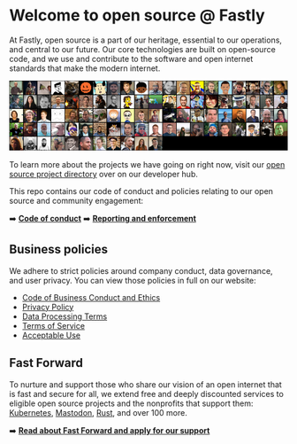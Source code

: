 # Welcome to open source @ Fastly

At Fastly, open source is a part of our heritage, essential to our operations, and central to our future.  Our core technologies are built on open-source code, and we use and contribute to the software and open internet standards that make the modern internet.

![A montage of Fastly contributors made using Imagemagick](https://github.com/fastly/.github/blob/main/images/montage.png) 

To learn more about the projects we have going on right now, visit our [open source project directory](https://www.fastly.com/documentation/developers/community/open-source/) over on our developer hub.

This repo contains our code of conduct and policies relating to our open source and community engagement:

➡️ **[Code of conduct](./policy-docs/code-of-conduct.md)**
➡️ **[Reporting and enforcement](./policy-docs/code-of-conduct.md)**

## Business policies

We adhere to strict policies around company conduct, data governance, and user privacy. You can view those policies in full on our website:

- [Code of Business Conduct and Ethics](https://www.fastly.com/code-of-business-conduct-and-ethics/)
- [Privacy Policy](https://www.fastly.com/privacy/)
- [Data Processing Terms](https://www.fastly.com/data-processing)
- [Terms of Service](https://www.fastly.com/terms/)
- [Acceptable Use](https://www.fastly.com/acceptable-use/)

## Fast Forward

To nurture and support those who share our vision of an open internet that is fast and secure for all, we extend free and deeply discounted services to eligible open source projects and the nonprofits that support them: [Kubernetes](https://kubernetes.io/blog/2023/06/09/dl-adopt-cdn/), [Mastodon](https://dev.to/fastly/welcome-mastodon-to-fast-forward-11g4), [Rust](https://foundation.rust-lang.org/news/rust-foundation-included-in-fastly-s-fast-forward-program/), and over 100 more.

➡️ **[Read about Fast Forward and apply for our support](https://www.fastly.com/fast-forward)**
